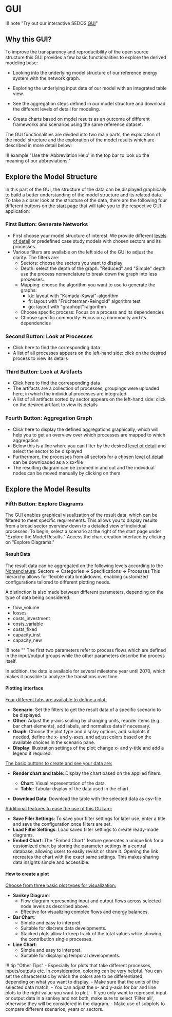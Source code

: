 # GUI
!!! note "Try out our interactive SEDOS [GUI](https://sedos.apps.rl-institut.de/)"

## Why this GUI?
To improve the transparency and reproducibility of the open source structure this GUI provides a few basic functionalities to explore the derived modeling base:

- Looking into the underlying model structure of our reference energy system with the network graph.

- Exploring the underlying input data of our model with an integrated table view.

- See the aggregation steps defined in our model structure and download the different levels of detail for modeling.

- Create charts based on model results as an outcome of different frameworks and scenarios using the same reference dataset.

The GUI functionalities are divided into two main parts, the exploration of the model structure and the exploration of the model results which are described in more detail below:

!!! example "Use the 'Abbreviation Help' in the top bar to look up the meaning of our abbreviations."


## Explore the Model Structure

In this part of the GUI, the structure of the data can be displayed graphically to build a better understanding of the model structure and its related data.
To take a closer look at the structure of the data, there are the following four different buttons on the [start page](https://sedos.apps.rl-institut.de/) that will take you to the respective GUI application:

### First Button: Generate Networks 
- First choose your model structure of interest. We provide different [levels of detail](../structure/lods.md) or predefined case study models with chosen sectors and its processes.
- Various filters are available on the left side of the GUI to adjust the clarity. The filters are:
    - Sectors: choose the sectors you want to display 
    - Depth: select the depth of the graph. "Reduced" and "Simple" depth use the process nomenclature to break down the graph into less processes.
    - Mapping: choose the algorithm you want to use to generate the graphs: 
        - kk: layout with  "Kamada-Kawai"-algorithm
        - fr: layout with "Fruchterman-Reingold" algorithm test
        - go: layout with "graphopt"-algorithm 
    - Choose specific process: Focus on a process and its dependencies
    - Choose specific commodity: Focus on a commodity and its dependencies

### Second Button: Look at Processes

- Click here to find the corresponding data
- A list of all processes appears on the left-hand side: click on the desired process to view its details

### Third Button: Look at Artifacts  

- Click here to find the corresponding data
- The artifacts are a collection of processes; groupings were uploaded here, in which the individual processes are integrated
- A list of all artifacts sorted by sector appears on the left-hand side: click on the desired artifact to view its details

### Fourth Button: Aggregation Graph 

- Click here to display the defined aggregations graphically, which will help you to get an overview over which processes are mapped to which aggregation
- Below this is a line where you can filter by the desired [level of detail](../structure/lods.md) and select the sector to be displayed
- Furthermore, the processes from all sectors for a chosen [level of detail](../structure/lods.md) can be downloaded as a xlsx-file
- The resulting diagram can be zoomed in and out and the individual nodes can be moved manually by clicking on them

## Explore the Model Results

### Fifth Button: Explore Diagrams 

The GUI enables graphical visualization of the result data, which can be filtered to meet specific requirements.
This allows you to display results from a broad sector overview down to a detailed view of individual processes.
To begin, select a scenario at the right of the start page under "Explore the Model Results." Access the chart creation interface by clicking on "Explore Diagrams."

#### Result Data

The result data can be aggregated on the following levels according to the [Nomenclature](../data/nomenclature.md):
Sectors &rarr; Categories &rarr; Specifications &rarr; Processes
This hierarchy allows for flexible data breakdowns, enabling customized configurations tailored to different plotting needs.

A distinction is also made between different parameters, depending on the type of data being considered:

- flow_volume
- losses
- costs_investment
- costs_variable
- costs_fixed
- capacity_inst
- capacity_new

!!! note ""
    The first two parameters refer to process flows which are defined in the input/output groups while the other parameters describe the process itself.

In addition, the data is available for several milestone year until 2070, which makes it possible to analyze the transitions over time.

#### Plotting interface

<ins>Four different tabs are available to define a plot:</ins>

* **Scenario**: Set the filters to get the result data of a specific scenario to be displayed.
* **Other**: Adjust the y-axis scaling by changing units, reorder items (e.g., bar chart elements), add labels, and normalize data if necessary.
* **Graph**: Choose the plot type and display options, add subplots if needed, define the x- and y-axes, and adjust colors based on the available choices in the scenario pane.
* **Display**: Illustration settings of the plot; change x- and y-title and add a legend if required.

<ins>The basic buttons to create and see your data are:</ins>

* **Render chart and table**: Display the chart based on the applied filters.
    * **Chart**: Visual representation of the data.
    * **Table**: Tabular display of the data used in the chart.

* **Download Data**: Download the table with the selected data as csv-file

<ins>Additional features to ease the use of this GUI are:</ins>

* **Save Filer Settings**: To save your filter settings for later use, enter a title and save the configuration once filters are set.
* **Load Filter Settings**: Load saved filter settings to create ready-made diagrams.
* **Embed Chart**: The "Embed Chart" feature generates a unique link for a customized chart by storing the parameter settings in a central database, allowing users to easily revisit or share it. 
Opening the link recreates the chart with the exact same settings. This makes sharing data insights simple and accessible. 


#### How to create a plot

<ins>Choose from three basic plot types for visualization:</ins>

* **Sankey Diagram**:
    - Flow diagram representing input and output flows across selected node levels as described above.
    - Effective for visualizing complex flows and energy balances.
* **Bar Chart**: 
    - Simple and easy to interpret.
    - Suitable for discrete data developments.
    - Stacked plots allow to keep track of the total values while showing the contribution single processes.
* **Line Chart**:
    - Simple and easy to interpret.
    - Suitable for displaying temporal developments.


!!! tip "Other Tips"
      - Especially for plots that take different processes, inputs/outputs etc. in consideration, coloring can be very helpful. 
        You can set the characteristic by which the colors are to be differentiated, depending on what you want to display.
      - Make sure that the units of the selected data match.
      - You can adjust the x- and y-axis for bar and line plots to the right value you want to plot.
      - If you only want to represent input or output data in a sankey and not both, make sure to select 'Filter all', otherwise they will be considered in the diagram.
      - Make use of subplots to compare different scenarios, years or sectors.






